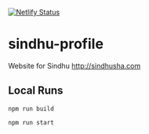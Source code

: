 [![Netlify Status](https://api.netlify.com/api/v1/badges/e6e49b13-f092-43a2-9f71-fce3daab7779/deploy-status)](https://app.netlify.com/sites/sindhusha/deploys)
# sindhu-profile
Website for Sindhu
http://sindhusha.com
## Local Runs
`npm run build`

`npm run start`
